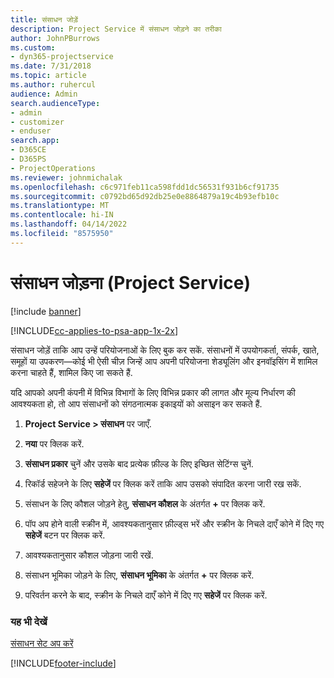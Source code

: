 ```yaml
---
title: संसाधन जोड़ें
description: Project Service में संसाधन जोड़ने का तरीका
author: JohnPBurrows
ms.custom:
- dyn365-projectservice
ms.date: 7/31/2018
ms.topic: article
ms.author: ruhercul
audience: Admin
search.audienceType:
- admin
- customizer
- enduser
search.app:
- D365CE
- D365PS
- ProjectOperations
ms.reviewer: johnmichalak
ms.openlocfilehash: c6c971feb11ca598fdd1dc56531f931b6cf91735
ms.sourcegitcommit: c0792bd65d92db25e0e8864879a19c4b93efb10c
ms.translationtype: MT
ms.contentlocale: hi-IN
ms.lasthandoff: 04/14/2022
ms.locfileid: "8575950"
---
```

# <a name="add-resources-project-service"></a>संसाधन जोड़ना (Project Service)

[!include [banner](../includes/psa-now-project-operations.md)]

[!INCLUDE[cc-applies-to-psa-app-1x-2x](../includes/cc-applies-to-psa-app-1x-2x.md)]

संसाधन जोड़ें ताकि आप उन्हें परियोजनाओं के लिए बुक कर सकें. संसाधनों में उपयोगकर्ता, संपर्क, खाते, समूहों या उपकरण—कोई भी ऐसी चीज़ जिन्हें आप अपनी परियोजना शेड्यूलिंग और इनवॉइसिंग में शामिल करना चाहते हैं, शामिल किए जा सकते हैं.  
  
यदि आपको अपनी कंपनी में विभिन्न विभागों के लिए विभिन्न प्रकार की लागत और मूल्य निर्धारण की आवश्यकता हो, तो आप संसाधनों को संगठनात्मक इकाइयों को असाइन कर सकते हैं.  
  
1.  **Project Service > संसाधन** पर जाएँ.  
  
2.  **नया** पर क्लिक करें.  
  
3.  **संसाधन प्रकार** चुनें और उसके बाद प्रत्येक फ़ील्ड के लिए इच्छित सेटिंग्स चुनें.  
  
4.  रिकॉर्ड सहेजने के लिए **सहेजें** पर क्लिक करें ताकि आप उसको संपादित करना जारी रख सकें.  
  
5.  संसाधन के लिए कौशल जोड़ने हेतु, **संसाधन कौशल** के अंतर्गत **+** पर क्लिक करें.  
  
6.  पॉप अप होने वाली स्क्रीन में, आवश्यकतानुसार फ़ील्ड्स भरें और स्क्रीन के निचले दाएँ कोने में दिए गए **सहेजें** बटन पर क्लिक करें.  
  
7.  आवश्यकतानुसार कौशल जोड़ना जारी रखें.  
  
8.  संसाधन भूमिका जोड़ने के लिए, **संसाधन भूमिका** के अंतर्गत **+** पर क्लिक करें.  
  
9. परिवर्तन करने के बाद, स्‍क्रीन के निचले दाएँ कोने में दिए गए **सहेजें** पर क्लिक करें.  
  
### <a name="see-also"></a>यह भी देखें  
 [संसाधन सेट अप करें](../psa/set-up-resources.md)


[!INCLUDE[footer-include](../includes/footer-banner.md)]
